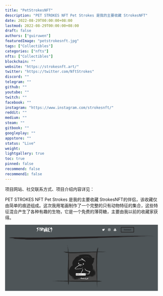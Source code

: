 ```yaml
---
title: "PetStrokesNFT"
description: "PET STROKES NFT Pet Strokes 是我的主要收藏 StrokesNFT"
date: 2022-08-29T00:00:00+08:00
lastmod: 2022-08-29T00:00:00+08:00
draft: false
authors: ["guiruwen"]
featuredImage: "petstrokesnft.jpg"
tags: ["Collectibles"]
categories: ["nfts"]
nfts: ["Collectibles"]
blockchain: ""
website: "https://strokesnft.art/"
twitter: "https://twitter.com/NftStrokes"
discord: ""
telegram: ""
github: ""
youtube: ""
twitch: ""
facebook: ""
instagram: "https://www.instagram.com/strokesnft/"
reddit: ""
medium: ""
steam: ""
gitbook: ""
googleplay: ""
appstore: ""
status: "Live"
weight: 
lightgallery: true
toc: true
pinned: false
recommend: false
recommend1: false
---
```

项目网站、社交联系方式、项目介绍内容详见：

PET STROKES NFT Pet Strokes 是我的主要收藏 StrokesNFT的伴侣，该收藏仅由简单的痕迹组成。这次我用笔画制作了一个完整的只有动物特征的集合，这些特征混合产生了各种有趣的生物，它是一个免费的薄荷糖，主要由我以前的收藏家获得。

![nft](01.png)